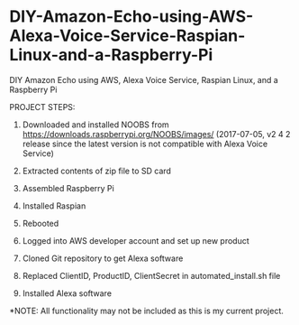 # DIY-Amazon-Echo-using-AWS-Alexa-Voice-Service-Raspian-Linux-and-a-Raspberry-Pi
DIY Amazon Echo using AWS, Alexa Voice Service, Raspian Linux, and a Raspberry Pi

PROJECT STEPS:

1) Downloaded and installed NOOBS from https://downloads.raspberrypi.org/NOOBS/images/ 
(2017-07-05, v2 4 2 release since the latest version is not compatible with Alexa Voice Service) 

2) Extracted contents of zip file to SD card

3) Assembled Raspberry Pi

4) Installed Raspian

5) Rebooted

6) Logged into AWS developer account and set up new product

7) Cloned Git repository to get Alexa software

8) Replaced ClientID, ProductID, ClientSecret  in automated_install.sh file

9) Installed Alexa software


*NOTE: All functionality may not be included as this is my current project.
